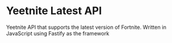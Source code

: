 # Yeetnite Latest API
Yeetnite API that supports the latest version of Fortnite. Written in JavaScript using Fastify as the framework
